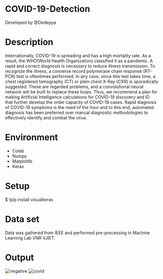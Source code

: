 # COVID-19-Detection
Developed by @Dedepya

# Description
Internationally, COVID-19 is spreading and has a high mortality rate. As a result, the WHO(World Health Organization) classified it as a pandemic. A rapid and correct diagnosis is necessary to reduce illness transmission. To recognize the illness, a converse record polymerase chain response (RT-PCR) test is oftentimes performed. In any case, since this test takes time, a chest registered tomography (CT) or plain chest X-Ray (CXR) is sporadically suggested. These are regarded problems, and a convolutional neural network will be built to replace these loops. Thus, we recommend a plan for making Artificial Intelligence calculations for COVID-19 discovery and ID that further develop the order capacity of COVID-19 cases. Rapid diagnosis of COVID-19 symptoms is the need of the hour and to this end, automated diagnosis has been preferred over manual diagnostic methodologies to effectively identify and combat the virus.

# Environment
- Colab
- Numpy
- Matplotlib
- Keras

# Setup
$ !pip install visualkeras

# Data set
Data was gathered from IEEE and performed pre-processing in Machine Learning Lab VNR VJIET.

# Output
![negative](https://user-images.githubusercontent.com/48832097/192710656-2f6c683b-7746-48f4-92af-60fc27f95f93.png)
![covid](https://user-images.githubusercontent.com/48832097/192710695-36c39b8b-a228-4937-aad4-a31227ae96e7.png)
